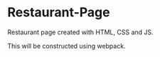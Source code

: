 # Restaurant-Page

Restaurant page created with HTML, CSS and JS.

This will be constructed using webpack.

